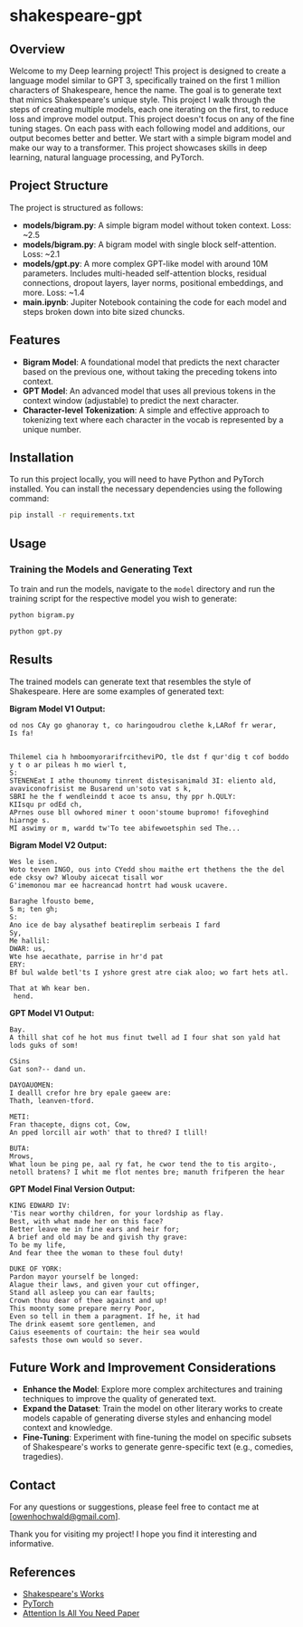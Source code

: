 # shakespeare-gpt

## Overview
Welcome to my Deep learning project! This project is designed to create a language model similar to GPT 3, specifically trained on the first 1 million characters of Shakespeare, hence the name. The goal is to generate text that mimics Shakespeare's unique style. This project I walk through the steps of creating multiple models, each one iterating on the first, to reduce loss and improve model output. This project doesn't focus on any of the fine tuning stages. On each pass with each following model and additions, our output becomes better and better. We start with a simple bigram model and make our way to a transformer. This project showcases skills in deep learning, natural language processing, and PyTorch.

## Project Structure
The project is structured as follows:
- **models/bigram.py**: A simple bigram model without token context. Loss: ~2.5
- **models/bigram.py**: A bigram model with single block self-attention. Loss: ~2.1
- **models/gpt.py**: A more complex GPT-like model with around 10M parameters. Includes multi-headed self-attention blocks, residual connections, dropout layers, layer norms, positional embeddings, and more. Loss: ~1.4
- **main.ipynb**: Jupiter Notebook containing the code for each model and steps broken down into bite sized chuncks.

## Features
- **Bigram Model**: A foundational model that predicts the next character based on the previous one, without taking the preceding tokens into context.
- **GPT Model**: An advanced model that uses all previous tokens in the context window (adjustable) to predict the next character.
- **Character-level Tokenization**: A simple and effective approach to tokenizing text where each character in the vocab is represented by a unique number.

## Installation
To run this project locally, you will need to have Python and PyTorch installed. You can install the necessary dependencies using the following command:
```sh
pip install -r requirements.txt
```

## Usage
### Training the Models and Generating Text
To train and run the models, navigate to the `model` directory and run the training script for the respective model you wish to generate:
```sh
python bigram.py
```

```sh
python gpt.py
```

## Results
The trained models can generate text that  resembles the style of Shakespeare. Here are some examples of generated text:

**Bigram Model V1 Output:**
```
od nos CAy go ghanoray t, co haringoudrou clethe k,LARof fr werar,
Is fa!


Thilemel cia h hmboomyorarifrcitheviPO, tle dst f qur'dig t cof boddo y t o ar pileas h mo wierl t,
S:
STENENEat I athe thounomy tinrent distesisanimald 3I: eliento ald, avaviconofrisist me Busarend un'soto vat s k,
SBRI he the f wendleindd t acoe ts ansu, thy ppr h.QULY:
KIIsqu pr odEd ch,
APrnes ouse bll owhored miner t ooon'stoume bupromo! fifoveghind hiarnge s.
MI aswimy or m, wardd tw'To tee abifewoetsphin sed The...
```


**Bigram Model V2 Output:**
```
Wes le isen.
Woto teven INGO, ous into CYedd shou maithe ert thethens the the del ede cksy ow? Wlouby aicecat tisall wor
G'imemonou mar ee hacreancad hontrt had wousk ucavere.

Baraghe lfousto beme,
S m; ten gh;
S:
Ano ice de bay alysathef beatireplim serbeais I fard
Sy,
Me hallil:
DWAR: us,
Wte hse aecathate, parrise in hr'd pat
ERY:
Bf bul walde betl'ts I yshore grest atre ciak aloo; wo fart hets atl.

That at Wh kear ben.
 hend.
```


**GPT Model V1 Output:**
```
Bay.
A thill shat cof he hot mus finut twell ad I four shat son yald hat lods guks of som!

CSins
Gat son?-- dand un.

DAYOAUOMEN:
I dealll crefor hre bry epale gaeew are:
Thath, leanven-tford.

METI:
Fran thacepte, digns cot, Cow,
An pped lorcill air woth' that to thred? I tlill!

BUTA:
Mrows,
What loun be ping pe, aal ry fat, he cwor tend the to tis argito-, netoll bratens? I whit me flot nentes bre; manuth frifperen the hear
```

**GPT Model Final Version Output:**
```
KING EDWARD IV:
'Tis near worthy children, for your lordship as flay.
Best, with what made her on this face?
Better leave me in fine ears and heir for;
A brief and old may be and givish thy grave:
To be my life,
And fear thee the woman to these foul duty!

DUKE OF YORK:
Pardon mayor yourself be longed:
Alague their laws, and given your cut offinger,
Stand all asleep you can ear faults;
Crown thou dear of thee against and up!
This moonty some prepare merry Poor,
Even so tell in them a paragment. If he, it had
The drink easemt sore gentlemen, and
Caius eseements of courtain: the heir sea would
safests those own would so sever.
```

## Future Work and Improvement Considerations
- **Enhance the Model**: Explore more complex architectures and training techniques to improve the quality of generated text.
- **Expand the Dataset**: Train the model on other literary works to create models capable of generating diverse styles and enhancing model context and knowledge.
- **Fine-Tuning**: Experiment with fine-tuning the model on specific subsets of Shakespeare's works to generate genre-specific text (e.g., comedies, tragedies).

## Contact
For any questions or suggestions, please feel free to contact me at [owenhochwald@gmail.com].

Thank you for visiting my project! I hope you find it interesting and informative.

## References
- [Shakespeare's Works](https://www.gutenberg.org/files/100/100-h/100-h.htm)
- [PyTorch](https://pytorch.org/)
- [Attention Is All You Need Paper](https://arxiv.org/abs/1706.03762)

